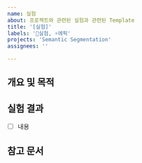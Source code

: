 ```yaml
---
name: 실험
about: 프로젝트와 관련된 실험과 관련된 Template
title: '[실험]'
labels: '🥼실험, ⚡에픽'
projects: 'Semantic Segmentation'
assignees: ''

---
```

## **개요 및 목적**

## **실험 결과**
- [ ] 내용

## **참고 문서**